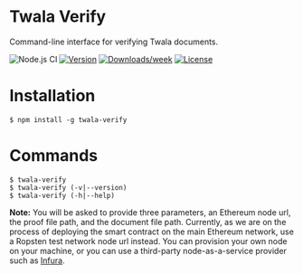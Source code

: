 # Twala Verify

Command-line interface for verifying Twala documents.

![Node.js CI](https://github.com/twala-io/twala-verify/workflows/Node.js%20CI/badge.svg)
[![Version](https://img.shields.io/npm/v/twala-io/twala-verify.svg)](https://npmjs.org/package/twala-io/twala-verify)
[![Downloads/week](https://img.shields.io/npm/dw/twala-io/twala-verify.svg)](https://npmjs.org/package/twala-io/twala-verify)
[![License](https://img.shields.io/npm/l/twala-io/twala-verify.svg)](https://github.com/twala-io/twala-verify/blob/master/package.json)

# Installation

```sh-session
$ npm install -g twala-verify
```

# Commands

```sh-session
$ twala-verify
$ twala-verify (-v|--version)
$ twala-verify (-h|--help)
```

**Note:**  You will be asked to provide three parameters, an Ethereum node url, the proof file path, and the document file path. Currently, as we are on the process of deploying the smart contract on the main Ethereum network, use a Ropsten test network node url instead. You can provision your own node on your machine, or you can use a third-party node-as-a-service provider such as [Infura](https://infura.io).
